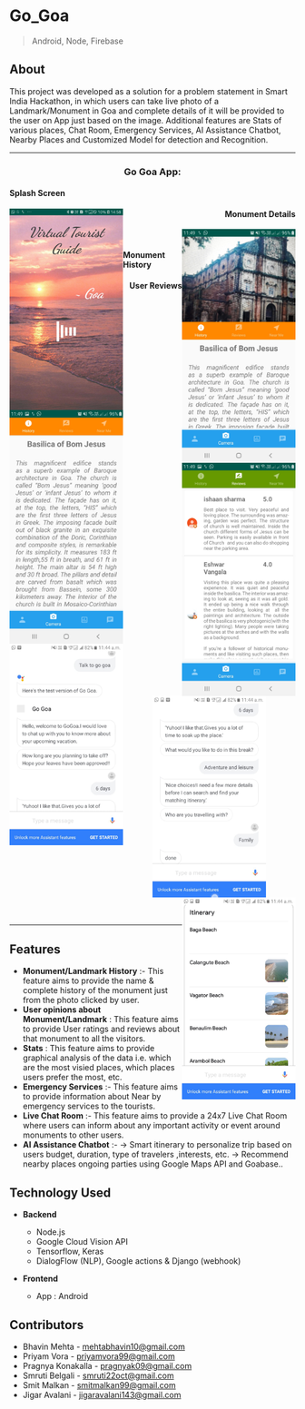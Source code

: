 # Go_Goa

> Android, Node, Firebase

## About

This project was developed as a solution for a problem statement in Smart India Hackathon, in which users can take live photo of a Landmark/Monument in Goa and complete details of it will be provided to the user on App just based on the image. Additional features are Stats of various places, Chat Room, Emergency Services, AI Assistance Chatbot, Nearby Places and Customized Model for detection and Recognition.


---

<h3 align="center">Go Goa App:</h3>

<div align="center">
<div>
<h4 align="left">Splash Screen</h4>
<img align="left" src="/ss/splash_screen.jpg" width=200px/>

<h4 align="right">Monument Details</h4>
<img align="right" src="/ss/history.jpg" width=200px/>
</div>
<br>
<div>
<h4 align="left">Monument History</h4>
<img align="left" src="/ss/history2.jpg" width=200px/>

<h4 align="right">User Reviews</h4>
<img align="right" src="/ss/reviews.jpg" width=200px/>
</div>
<br>
<div>
<!-- <h4 align="left">Head-to-head Statistics</h4> -->
<img align="left" src="/ss/bot1.jpeg" width=200px/>

<!-- <h4 align="center">Team vs Team Prediction</h4> -->
<img align="center" src="/ss/bot2.jpeg" width=200px/>

<!-- <h4 align="center">Squad Prediction using K-means Clustering</h4> -->
<img align="right" src="/ss/bot3.jpeg" width=200px/>
</div>
<br>

<br>
</div>

---


<!-- ![](/ss/splash_screen.jpg)
![](/ss/history.jpg)
![](/ss/history2.jpg)
![](/ss/reviews.jpg)
![](/ss/bot1.jpeg)
![](/ss/bot2.jpeg)
![](/ss/bot3.jpeg) -->



## Features

- **Monument/Landmark History** :- This feature aims to provide the name & complete history of the monument just from the photo clicked by user.   
- **User opinions about Monument/Landmark** : This feature aims to provide User ratings and reviews about that monument to all the visitors.
- **Stats** : This feature aims to provide graphical analysis of the data i.e. which are the most visied places, which places users prefer the most, etc.
- **Emergency Services** :- This feature aims to provide information about Near by emergency services to the tourists.
- **Live Chat Room** :- This feature aims to provide a 24x7 Live Chat Room where users can inform about any important activity or event around monuments to other users.
- **AI Assistance Chatbot** :- 
-> Smart itinerary to personalize trip based on users budget, duration, type of travelers ,interests, etc. 
-> Recommend nearby places ongoing parties using Google Maps API and Goabase..




## Technology Used
- **Backend**
    - Node.js
    - Google Cloud Vision API
    - Tensorflow, Keras
    - DialogFlow (NLP), Google actions & Django (webhook)

- **Frontend**
    - App : Android


## Contributors

- Bhavin Mehta - mehtabhavin10@gmail.com
- Priyam Vora - priyamvora99@gmail.com
- Pragnya Konakalla - pragnyak09@gmail.com
- Smruti Belgali - smruti22oct@gmail.com
- Smit Malkan - smitmalkan99@gmail.com
- Jigar Avalani - jigaravalani143@gmail.com





